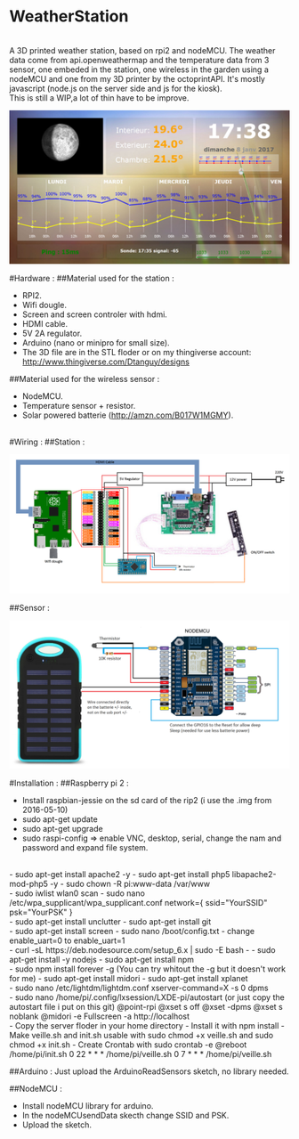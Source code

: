 # WeatherStation
<br>
A 3D printed weather station, based on rpi2 and nodeMCU. 
The weather data come from api.openweathermap and the temperature data from 3 sensor, 
one embeded in the station, one wireless in the garden using a nodeMCU and one from my 3D printer by the octoprintAPI. It's mostly javascript (node.js on the server side and js for the kiosk).
<br>
This is still a WIP,a lot of thin have to be improve.

<p align="center">
	<img src="https://raw.githubusercontent.com/dtanguy/weatherstation/master/img/p1.jpg">
</p>

<!--<br>
<p align="center">
	<img src="https://raw.githubusercontent.com/dtanguy/weatherstation/master/img/p2.png">
</p>
<br>-->

#Hardware :
##Material used for the station :
- RPI2.
- Wifi dougle.
- Screen and screen controler with hdmi.
- HDMI cable.
- 5V 2A regulator.
- Arduino (nano or minipro for small size). 
- The 3D file are in the STL floder or on my thingiverse account: http://www.thingiverse.com/Dtanguy/designs

##Material used for the wireless sensor :
- NodeMCU.
- Temperature sensor + resistor.
- Solar powered batterie (http://amzn.com/B017W1MGMY).
<br><br>

#Wiring :
##Station :
<p align="center">
	<img src="https://raw.githubusercontent.com/dtanguy/weatherstation/master/img/StationSchematic.png">
</p>

##Sensor :
<p align="center">
	<img src="https://raw.githubusercontent.com/dtanguy/weatherstation/master/img/WirelessSensorSchematic.png">
</p>


#Installation :
##Raspberry pi 2 :

- Install raspbian-jessie on the sd card of the rip2 (i use the .img from 2016-05-10)
- sudo apt-get update
- sudo apt-get upgrade
- sudo raspi-config => enable VNC, desktop, serial, change the nam and password and expand file system.
<br>
- sudo apt-get install apache2 -y
- sudo apt-get install php5 libapache2-mod-php5 -y
- sudo chown -R pi:www-data /var/www
<br>
- sudo iwlist wlan0 scan
- sudo nano /etc/wpa_supplicant/wpa_supplicant.conf
network={
    ssid="YourSSID"
    psk="YourPSK"
}
<br>
- sudo apt-get install unclutter
- sudo apt-get install git
<br>
- sudo apt-get install screen 
- sudo nano /boot/config.txt 
- change enable_uart=0 to enable_uart=1
<br>
- curl -sL https://deb.nodesource.com/setup_6.x | sudo -E bash -
- sudo apt-get install -y nodejs
- sudo apt-get install npm
<br>
- sudo npm install forever -g (You can try whitout the -g but it doesn't work for me)
- sudo apt-get install midori
- sudo apt-get install xplanet
<br>
- sudo nano /etc/lightdm/lightdm.conf
xserver-command=X -s 0 dpms
<br>
- sudo nano /home/pi/.config/lxsession/LXDE-pi/autostart (or just copy the autostart file i put on this git)
@point-rpi
@xset s off
@xset -dpms
@xset s noblank
@midori -e Fullscreen -a http://localhost
<br>
- Copy the server floder in your home directory
- Install it with npm install
- Make veille.sh and init.sh usable with sudo chmod +x veille.sh and sudo chmod +x init.sh
- Create Crontab with sudo crontab -e
@reboot     /home/pi/init.sh
0 22 * * *     /home/pi/veille.sh
0 7 * * *     /home/pi/veille.sh 
<br>

##Arduino :
Just upload the ArduinoReadSensors sketch, no library needed.

##NodeMCU :
- Install nodeMCU library for arduino.
- In the nodeMCUsendData skecth change SSID and PSK.
- Upload the sketch.